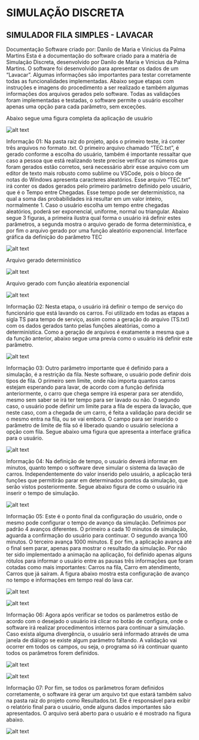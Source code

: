 ﻿# SIMULAÇÃO DISCRETA

## SIMULADOR FILA SIMPLES - LAVACAR

Documentação
Software criado por: Danilo de Maria e Vinicius da Palma Martins
Esta é a documentação do software criado para a matéria de Simulação Discreta, desenvolvido por Danilo de Maria e Vinicius da Palma Martins. O software foi desenvolvido para apresentar os dados de um “Lavacar”. Algumas informações são importantes para testar corretamente todas as funcionalidades implementadas. Abaixo segue etapas com instruções e imagens do procedimento a ser realizado e também algumas informações dos arquivos gerados pelo software. Todas as validações foram implementadas e testadas, o software permite o usuário escolher apenas uma opção para cada parâmetro, sem exceções.

Abaixo segue uma figura completa da aplicação de usuário

![alt text](Imagens/01.png) 

Informação 01: Na pasta raiz do projeto, após o primeiro teste, irá conter três arquivos no formato .txt.  O primeiro arquivo chamado “TEC.txt”, é gerado conforme a escolha do usuário, também é importante ressaltar que caso a pessoa que está realizando teste precise verificar os números que foram gerados estão corretos, será necessário abrir esse arquivo com um editor de texto mais robusto como sublime ou VSCode, pois o bloco de notas do Windows apresenta caracteres aleatórios. Esse arquivo “TEC.txt” irá conter os dados gerados pelo primeiro parâmetro definido pelo usuário, que é o Tempo entre Chegadas. Esse tempo pode ser determinístico, na qual a soma das probabilidades irá resultar em um valor inteiro, normalmente 1. Caso o usuário escolha um tempo entre chegadas aleatórios, poderá ser exponencial, uniforme, normal ou triangular. Abaixo segue 3 figuras, a primeira ilustra qual forma o usuário irá definir estes parâmetros, a segunda mostra o arquivo gerado de forma determinística, e por fim o arquivo gerado por uma função aleatório exponencial.
Interface gráfica da definição do parâmetro TEC 

![alt text](Imagens/02.png) 

Arquivo gerado determinístico

![alt text](Imagens/03.png) 

Arquivo gerado com função aleatória exponencial

![alt text](Imagens/04.png) 

Informação 02: Nesta etapa, o usuário irá definir o tempo de serviço do funcionário que está lavando os carros. Foi utilizado em todas as etapas a sigla TS para tempo de serviço, assim como a geração do arquivo (TS.txt) com os dados gerados tanto pelas funções aleatórias, como a determinística. Como a geração de arquivos é exatamente a mesma que a da função anterior, abaixo segue uma previa como o usuário irá definir este parâmetro. 

![alt text](Imagens/05.png) 
 
Informação 03: Outro parâmetro importante que é definido para a simulação, é a restrição da fila. Neste software, o usuário pode definir dois tipos de fila. O primeiro sem limite, onde não importa quantos carros estejam esperando para lavar, de acordo com a função definida anteriormente, o carro que chega sempre irá esperar para ser atendido, mesmo sem saber se irá ter tempo para ser lavado ou não. O segundo caso, o usuário pode definir um limite para a fila de espera da lavação, que neste caso, com a chegada de um carro, é feita a validação para decidir se o mesmo entra na fila, ou se vai embora. O campo para ser inserido o parâmetro de limite de fila só é liberado quando o usuário seleciona a opção com fila. Segue abaixo uma figura que apresenta a interface gráfica para o usuário.

![alt text](Imagens/06.png)  

Informação 04: Na definição de tempo, o usuário deverá informar em minutos, quanto tempo o software deve simular o sistema da lavação de carros. Independentemente do valor inserido pelo usuário, a aplicação terá funções que permitirão parar em determinados pontos da simulação, que serão vistos posteriormente. Segue abaixo figura de como o usuário irá inserir o tempo de simulação.

![alt text](Imagens/07.png) 

Informação 05: Este é o ponto final da configuração do usuário, onde o mesmo pode configurar o tempo de avanço da simulação. Definimos por padrão 4 avanços diferentes. O primeiro a cada 10 minutos de simulação, aguarda a confirmação do usuário para continuar. O segundo avança 100 minutos. O terceiro avança 1000 minutos. E por fim, a aplicação avança até o final sem parar, apenas para mostrar o resultado da simulação. Por não ter sido implementado a animação na aplicação, foi definido apenas alguns rótulos para informar o usuário entre as pausas três informações que foram cotadas como mais importantes: Carros na fila, Carro em atendimento, Carros que já saíram. A figura abaixo mostra esta configuração de avanço no tempo e informações em tempo real do lava car.

![alt text](Imagens/08.png)  

![alt text](Imagens/09.png) 

Informação 06: Agora após verificar se todos os parâmetros estão de acordo com o desejado o usuário irá clicar no botão de configura, onde o software irá realizar procedimentos internos para continuar a simulação. Caso exista alguma divergência, o usuário será informado através de uma janela de diálogo se existe algum parâmetro faltando. A validação vai ocorrer em todos os campos, ou seja, o programa só irá continuar quanto todos os parâmetros forem definidos.

![alt text](Imagens/10.png) 

![alt text](Imagens/11.png) 
 
Informação 07: Por fim, se todos os parâmetros foram definidos corretamente, o software irá gerar um arquivo txt que estará também salvo na pasta raiz do projeto como Resultados.txt. Ele é responsável para exibir o relatório final para o usuário, onde alguns dados importantes são apresentados. O arquivo será aberto para o usuário e é mostrado na figura abaixo.

![alt text](Imagens/12.png) 
